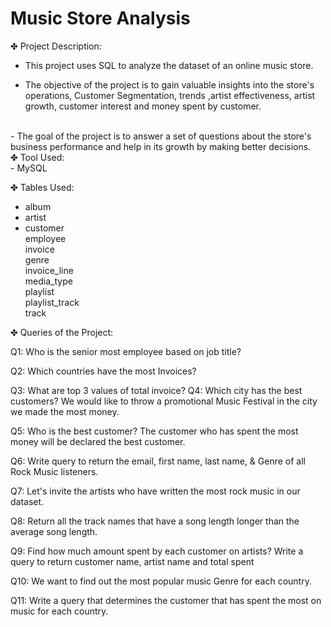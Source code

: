 # Music Store Analysis

✤ Project Description: <br>
- This project uses SQL to analyze the dataset of an online music store.

- The objective of the project is to gain valuable insights into the store's operations, Customer Segmentation, trends ,artist effectiveness, artist growth, customer interest and money spent by customer.
<br>
- The goal of the project is to answer a set of questions about the store's business performance and help in its growth by making better decisions.

<br>
✤ Tool Used: <br>
- MySQL

✤ Tables Used:<br>
- album <br>
- artist<br>
- customer<br>
employee<br>
invoice<br>
genre<br>
invoice_line<br>
media_type<br>
playlist<br>
playlist_track<br>
track<br>

✤ Queries of the Project:<br>

Q1: Who is the senior most employee based on job title?

Q2: Which countries have the most Invoices?

Q3: What are top 3 values of total invoice? Q4: Which city has the best customers? We would like to throw a promotional Music Festival in the city we made the most money.

Q5: Who is the best customer? The customer who has spent the most money will be declared the best customer.

Q6: Write query to return the email, first name, last name, & Genre of all Rock Music listeners.

Q7: Let's invite the artists who have written the most rock music in our dataset.

Q8: Return all the track names that have a song length longer than the average song length.

Q9: Find how much amount spent by each customer on artists? Write a query to return customer name, artist name and total spent

Q10: We want to find out the most popular music Genre for each country.

Q11: Write a query that determines the customer that has spent the most on music for each country.
